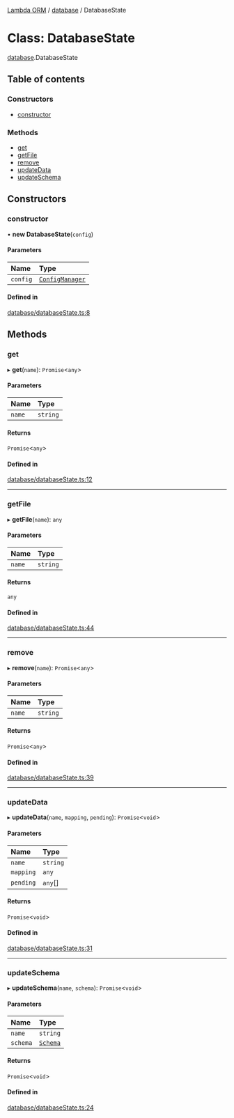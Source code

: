 [Lambda ORM](../README.md) / [database](../modules/database.md) / DatabaseState

# Class: DatabaseState

[database](../modules/database.md).DatabaseState

## Table of contents

### Constructors

- [constructor](database.DatabaseState.md#constructor)

### Methods

- [get](database.DatabaseState.md#get)
- [getFile](database.DatabaseState.md#getfile)
- [remove](database.DatabaseState.md#remove)
- [updateData](database.DatabaseState.md#updatedata)
- [updateSchema](database.DatabaseState.md#updateschema)

## Constructors

### constructor

• **new DatabaseState**(`config`)

#### Parameters

| Name | Type |
| :------ | :------ |
| `config` | [`ConfigManager`](manager.ConfigManager.md) |

#### Defined in

[database/databaseState.ts:8](https://github.com/FlavioLionelRita/lambda-orm/blob/5fe00b8/src/orm/database/databaseState.ts#L8)

## Methods

### get

▸ **get**(`name`): `Promise`<`any`\>

#### Parameters

| Name | Type |
| :------ | :------ |
| `name` | `string` |

#### Returns

`Promise`<`any`\>

#### Defined in

[database/databaseState.ts:12](https://github.com/FlavioLionelRita/lambda-orm/blob/5fe00b8/src/orm/database/databaseState.ts#L12)

___

### getFile

▸ **getFile**(`name`): `any`

#### Parameters

| Name | Type |
| :------ | :------ |
| `name` | `string` |

#### Returns

`any`

#### Defined in

[database/databaseState.ts:44](https://github.com/FlavioLionelRita/lambda-orm/blob/5fe00b8/src/orm/database/databaseState.ts#L44)

___

### remove

▸ **remove**(`name`): `Promise`<`any`\>

#### Parameters

| Name | Type |
| :------ | :------ |
| `name` | `string` |

#### Returns

`Promise`<`any`\>

#### Defined in

[database/databaseState.ts:39](https://github.com/FlavioLionelRita/lambda-orm/blob/5fe00b8/src/orm/database/databaseState.ts#L39)

___

### updateData

▸ **updateData**(`name`, `mapping`, `pending`): `Promise`<`void`\>

#### Parameters

| Name | Type |
| :------ | :------ |
| `name` | `string` |
| `mapping` | `any` |
| `pending` | `any`[] |

#### Returns

`Promise`<`void`\>

#### Defined in

[database/databaseState.ts:31](https://github.com/FlavioLionelRita/lambda-orm/blob/5fe00b8/src/orm/database/databaseState.ts#L31)

___

### updateSchema

▸ **updateSchema**(`name`, `schema`): `Promise`<`void`\>

#### Parameters

| Name | Type |
| :------ | :------ |
| `name` | `string` |
| `schema` | [`Schema`](../interfaces/model.Schema.md) |

#### Returns

`Promise`<`void`\>

#### Defined in

[database/databaseState.ts:24](https://github.com/FlavioLionelRita/lambda-orm/blob/5fe00b8/src/orm/database/databaseState.ts#L24)

